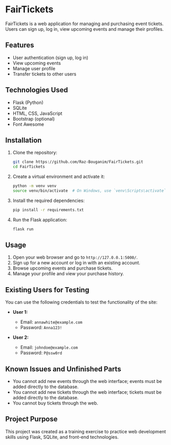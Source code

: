 # FairTickets

FairTickets is a web application for managing and purchasing event tickets. Users can sign up, log in, view upcoming events and manage their profiles.

## Features

- User authentication (sign up, log in)
- View upcoming events
- Manage user profile
- Transfer tickets to other users

## Technologies Used

- Flask (Python)
- SQLite
- HTML, CSS, JavaScript
- Bootstrap (optional)
- Font Awesome

## Installation

1. Clone the repository:
    ```sh
    git clone https://github.com/Raz-Bouganim/FairTickets.git
    cd FairTickets
    ```

2. Create a virtual environment and activate it:
    ```sh
    python -m venv venv
    source venv/bin/activate  # On Windows, use `venv\Scripts\activate`
    ```

3. Install the required dependencies:
    ```sh
    pip install -r requirements.txt
    ```

4. Run the Flask application:
    ```sh
    flask run
    ```

## Usage

1. Open your web browser and go to `http://127.0.0.1:5000/`.
2. Sign up for a new account or log in with an existing account.
3. Browse upcoming events and purchase tickets.
4. Manage your profile and view your purchase history.

## Existing Users for Testing

You can use the following credentials to test the functionality of the site:

- **User 1:**
  - Email: `annawhite@example.com`
  - Password: `Anna123!`

- **User 2:**
  - Email: `johndoe@example.com`
  - Password: `P@ssw0rd`

## Known Issues and Unfinished Parts

- You cannot add new events through the web interface; events must be added directly to the database.
- You cannot add new tickets through the web interface; tickets must be added directly to the database.
- You cannot buy tickets through the web.

## Project Purpose

This project was created as a training exercise to practice web development skills using Flask, SQLite, and front-end technologies.